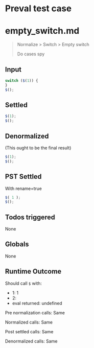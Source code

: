 # Preval test case

# empty_switch.md

> Normalize > Switch > Empty switch
>
> Do cases spy

## Input

`````js filename=intro
switch ($(1)) {
}
$();
`````


## Settled


`````js filename=intro
$(1);
$();
`````


## Denormalized
(This ought to be the final result)

`````js filename=intro
$(1);
$();
`````


## PST Settled
With rename=true

`````js filename=intro
$( 1 );
$();
`````


## Todos triggered


None


## Globals


None


## Runtime Outcome


Should call `$` with:
 - 1: 1
 - 2: 
 - eval returned: undefined

Pre normalization calls: Same

Normalized calls: Same

Post settled calls: Same

Denormalized calls: Same
